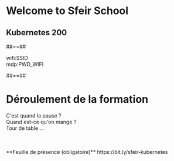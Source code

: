 <!-- .slide: class="first-slide" sfeir-level="2" sfeir-techno="Kubernetes" -->

# **Welcome to Sfeir School**

## **Kubernetes 200**

##==##

<!-- .slide: class="school-presentation" -->

<div class="wifi">
    <span class="key">wifi:</span><span>SSID</span><br>
    <span class="key">mdp:</span><span>PWD_WIFI</span>
</div>

##==##

# Déroulement de la formation

<p class="center">
C'est quand la pause ?<br>
Quand est-ce qu'on mange ?<br>
Tour de table ...
</p>
<br><br>
**Feuille de présence (obligatoire)** <!-- .element: class="center" -->
https://bit.ly/sfeir-kubernetes <!-- .element: class="center" -->